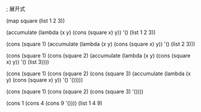 ; 展开式  


(map square (list 1 2 3))

(accumulate (lambda (x y) (cons (square x) y))
            '()
            (list 1 2 3))

(cons (square 1)
      (accumulate (lambda (x y) (cons (square x) y))
                  '()
                  (list 2 3)))

(cons (square 1)
      (cons (square 2)
            (accumulate (lambda (x y) (cons (square x) y))
                        '()
                        (list 3))))

(cons (square 1)
      (cons (square 2)
            (cons (square 3)
                  (accumulate (lambda (x y) (cons (square x) y))
                              '()
                              '()))))

(cons (square 1)
      (cons (square 2)
            (cons (square 3)
                  '())))

(cons 1
      (cons 4
            (cons 9
                  '())))
(list 1 4 9)
